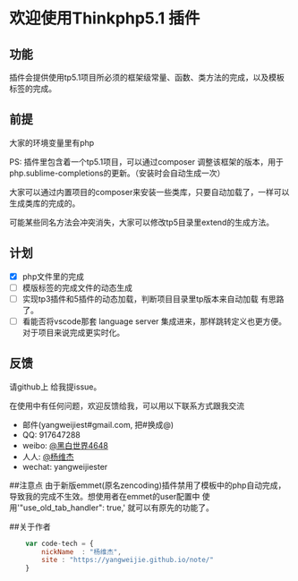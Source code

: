 # 欢迎使用Thinkphp5.1 插件

## 功能

插件会提供使用tp5.1项目所必须的框架级常量、函数、类方法的完成，以及模板标签的完成。

## 前提
大家的环境变量里有php

>
PS: 插件里包含着一个tp5.1项目，可以通过composer 调整该框架的版本，用于php.sublime-completions的更新。（安装时会自动生成一次）

大家可以通过内置项目的composer来安装一些类库，只要自动加载了，一样可以生成类库的完成的。

可能某些同名方法会冲突消失，大家可以修改tp5目录里extend的生成方法。

## 计划

- [x] php文件里的完成
- [ ] 模版标签的完成文件的动态生成
- [ ] 实现tp3插件和5插件的动态加载，判断项目目录里tp版本来自动加载 有思路了。
- [ ] 看能否将vscode那套 language server 集成进来，那样跳转定义也更方便。对于项目来说完成更实时化。

## 反馈

请github上 给我提issue。

在使用中有任何问题，欢迎反馈给我，可以用以下联系方式跟我交流

* 邮件(yangweijiest#gmail.com, 把#换成@)
* QQ: 917647288
* weibo: [@黑白世界4648](http://weibo.com/1342658313)
* 人人: [@杨维杰](http://www.renren.com/247050624)
* wechat: yangweijiester

##注意点
由于新版emmet(原名zencoding)插件禁用了模板中的php自动完成，导致我的完成不生效。想使用者在emmet的user配置中 使用'"use_old_tab_handler": true,' 就可以有原先的功能了。

##关于作者

```javascript
	var code-tech = {
		nickName  : "杨维杰",
		site : "https://yangweijie.github.io/note/"
	}
```